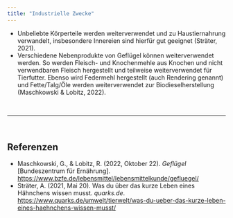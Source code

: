 ```yaml
---
title: "Industrielle Zwecke"
---
```



- Unbeliebte Körperteile werden weiterverwendet und zu Haustiernahrung verwandelt, insbesondere Innereien sind hierfür gut geeignet (Sträter, 2021).
- Verschiedene Nebenprodukte von Geflügel können weiterverwendet werden. So werden Fleisch- und Knochenmehle aus Knochen und nicht verwendbaren Fleisch hergestellt und teilweise weiterverwendet für Tierfutter. Ebenso wird Federmehl hergestellt (auch Rendering genannt) und Fette/Talg/Öle werden weiterverwendet zur Biodieselherstellung (Maschkowski & Lobitz, 2022). 


<br>

---

<br> 

## Referenzen
- Maschkowski, G., & Lobitz, R. (2022, Oktober 22). *Geflügel* [Bundeszentrum für Ernährung]. <https://www.bzfe.de/lebensmittel/lebensmittelkunde/gefluegel/>
- Sträter, A. (2021, Mai 20). Was du über das kurze Leben eines Hähnchens wissen musst. *quarks.de*. <https://www.quarks.de/umwelt/tierwelt/was-du-ueber-das-kurze-leben-eines-haehnchens-wissen-musst/>
